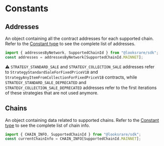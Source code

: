 # Constants

## Addresses

An object containing all the contract addresses for each supported chain. Refer to the [Constant type](https://github.com/LooksRare/looksrare-sdk/blob/master/src/types/constants.ts) to see the complete list of addresses.

```ts
import { addressesByNetwork, SupportedChainId } from "@looksrare/sdk";
const addresses = addressesByNetwork[SupportedChainId.MAINNET];
```

⚠️ `STRATEGY_STANDARD_SALE` and `STRATEGY_COLLECTION_SALE` addresses refer to `StrategyStandardSaleForFixedPriceV1B` and `StrategyAnyItemFromCollectionForFixedPriceV1B` contracts, while `STRATEGY_STANDARD_SALE_DEPRECATED` and `STRATEGY_COLLECTION_SALE_DEPRECATED` addresses refer to the first iterations of these strategies that are not used anymore.

## Chains

An object containing data related to supported chains. Refer to the [Constant type](https://github.com/LooksRare/looksrare-sdk/blob/master/src/types/constants.ts) to see the complete list of chain info.

```ts
import { CHAIN_INFO, SupportedChainId } from "@looksrare/sdk";
const currentChainInfo = CHAIN_INFO[SupportedChainId.MAINNET];
```
